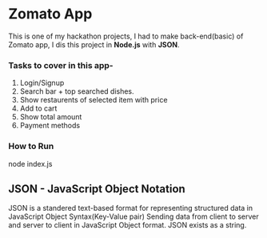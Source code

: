 # Zomato App
This is one of my hackathon projects, I had to make back-end(basic) of Zomato app, I dis this project in **Node.js** with **JSON**.

### **Tasks to cover in this app-**
1. Login/Signup
2. Search bar + top searched dishes.
3. Show restaurents of selected item with price
4. Add to cart 
5. Show total amount 
6. Payment methods

### **How to Run**
node index.js

## JSON - JavaScript Object Notation
JSON is a standered text-based format for representing structured data in JavaScript Object Syntax(Key-Value pair)
Sending data from client to server and server to client in JavaScript Object format.
JSON exists as a string.